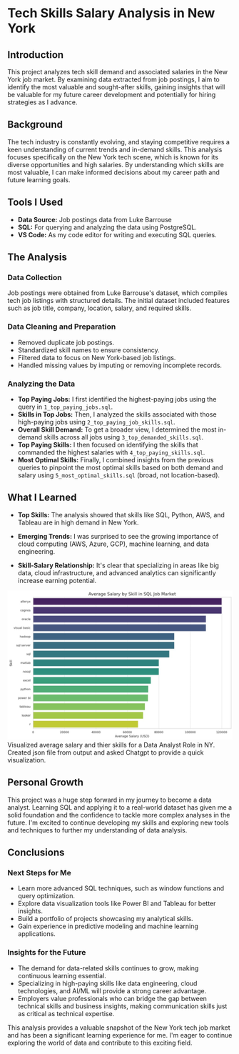 # Tech Skills Salary Analysis in New York

## Introduction

This project analyzes tech skill demand and associated salaries in the New York job market. By examining data extracted from job postings, I aim to identify the most valuable and sought-after skills, gaining insights that will be valuable for my future career development and potentially for hiring strategies as I advance.

## Background

The tech industry is constantly evolving, and staying competitive requires a keen understanding of current trends and in-demand skills. This analysis focuses specifically on the New York tech scene, which is known for its diverse opportunities and high salaries. By understanding which skills are most valuable, I can make informed decisions about my career path and future learning goals.

## Tools I Used

* **Data Source:** Job postings data from Luke Barrouse
* **SQL:** For querying and analyzing the data using PostgreSQL.
* **VS Code:** As my code editor for writing and executing SQL queries.

## The Analysis

### Data Collection

Job postings were obtained from Luke Barrouse's dataset, which compiles tech job listings with structured details. The initial dataset included features such as job title, company, location, salary, and required skills.

### Data Cleaning and Preparation

* Removed duplicate job postings.
* Standardized skill names to ensure consistency.
* Filtered data to focus on New York-based job listings.
* Handled missing values by imputing or removing incomplete records.

### Analyzing the Data

* **Top Paying Jobs:** I first identified the highest-paying jobs using the query in `1_top_paying_jobs.sql`.
* **Skills in Top Jobs:** Then, I analyzed the skills associated with those high-paying jobs using `2_top_paying_job_skills.sql`.
* **Overall Skill Demand:** To get a broader view, I determined the most in-demand skills across all jobs using `3_top_demanded_skills.sql`.
* **Top Paying Skills:** I then focused on identifying the skills that commanded the highest salaries with `4_top_paying_skills.sql`.
* **Most Optimal Skills:** Finally, I combined insights from the previous queries to pinpoint the most optimal skills based on both demand and salary using `5_most_optimal_skills.sql` (broad, not location-based).

## What I Learned

* **Top Skills:** The analysis showed that skills like SQL, Python, AWS, and Tableau are in high demand in New York.

* **Emerging Trends:** I was surprised to see the growing importance of cloud computing (AWS, Azure, GCP), machine learning, and data engineering.
* **Skill-Salary Relationship:** It's clear that specializing in areas like big data, cloud infrastructure, and advanced analytics can significantly increase earning potential.

![Optimal Skills](image.png)
Visualized average salary and thier skills for a Data Analyst Role in NY. Created json file from output and asked Chatgpt to provide a quick visualization.

## Personal Growth

This project was a huge step forward in my journey to become a data analyst. Learning SQL and applying it to a real-world dataset has given me a solid foundation and the confidence to tackle more complex analyses in the future. I'm excited to continue developing my skills and exploring new tools and techniques to further my understanding of data analysis.

## Conclusions

### Next Steps for Me

* Learn more advanced SQL techniques, such as window functions and query optimization.
* Explore data visualization tools like Power BI and Tableau for better insights.
* Build a portfolio of projects showcasing my analytical skills.
* Gain experience in predictive modeling and machine learning applications.

### Insights for the Future

* The demand for data-related skills continues to grow, making continuous learning essential.
* Specializing in high-paying skills like data engineering, cloud technologies, and AI/ML will provide a strong career advantage.
* Employers value professionals who can bridge the gap between technical skills and business insights, making communication skills just as critical as technical expertise.

This analysis provides a valuable snapshot of the New York tech job market and has been a significant learning experience for me. I'm eager to continue exploring the world of data and contribute to this exciting field.

